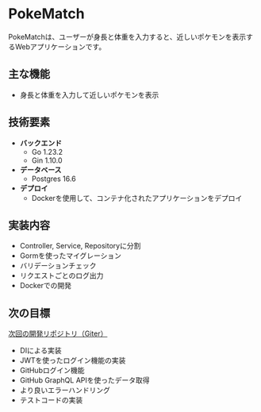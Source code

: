 # PokeMatch

PokeMatchは、ユーザーが身長と体重を入力すると、近しいポケモンを表示するWebアプリケーションです。

## 主な機能
- 身長と体重を入力して近しいポケモンを表示

## 技術要素
- **バックエンド**
  - Go 1.23.2
  - Gin 1.10.0
- **データベース**
  - Postgres 16.6
- **デプロイ**
  - Dockerを使用して、コンテナ化されたアプリケーションをデプロイ

## 実装内容
- Controller, Service, Repositoryに分割
- Gormを使ったマイグレーション
- バリデーションチェック
- リクエストごとのログ出力
- Dockerでの開発

## 次の目標
[次回の開発リポジトリ（Giter）](https://github.com/develop-suda/Giter)
- DIによる実装
- JWTを使ったログイン機能の実装
- GitHubログイン機能
- GitHub GraphQL APIを使ったデータ取得
- より良いエラーハンドリング
- テストコードの実装
